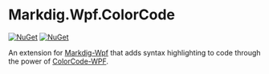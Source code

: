 # Markdig.Wpf.ColorCode

[![NuGet](https://img.shields.io/nuget/v/Coltr.Markdig.Wpf.ColorCode.svg?logo=nuget)](https://www.nuget.org/packages/Coltr.Markdig.Wpf.ColorCode/)
[![NuGet](https://img.shields.io/nuget/dt/Coltr.Markdig.Wpf.ColorCode.svg)](https://www.nuget.org/stats/packages/Coltr.Markdig.Wpf.ColorCode?groupby=Version)

An extension for [Markdig-Wpf](https://github.com/Kryptos-FR/markdig.wpf) that adds syntax highlighting to code through the power of [ColorCode-WPF](https://github.com/coltrane2ny/ColorCode-WPF).
